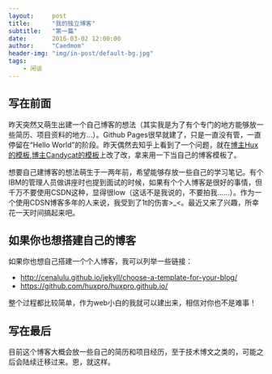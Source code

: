 ```yaml
---
layout:     post
title:      "我的独立博客"
subtitle:   "第一篇"
date:       2016-03-02 12:00:00
author:     "Caedmom"
header-img: "img/in-post/default-bg.jpg"
tags:
    - 闲谈
---
```


## 写在前面

昨天突然又萌生出建一个自己博客的想法（其实我是为了有个专门的地方能够放一些简历、项目资料的地方…）。Github Pages很早就建了，只是一直没有管，一直停留在“Hello World”的阶段。昨天偶然去知乎上看到了一个问题，就在[博主Hux的模板](http://huangxuan.me/),[博主Candycat的模板](http://candycat1992.github.io/)上改了改，拿来用一下当自己的博客模板了。

想要自己建博客的想法萌生于一两年前，希望能够存放一些自己的学习笔记。有个IBM的管理人员做讲座时也提到面试的时候，如果有个个人博客是很好的事情，但千万不要使用CSDN这种，显得很low（这话不是我说的，不要拍我……）。作为一个使用CDSN博客多年的人来说，我受到了1t的伤害>_<。最近又来了兴趣，所幸花一天时间搞起来吧。

## 如果你也想搭建自己的博客

如果你也想自己搭建一个个人博客，我可以列举一些链接：

* http://cenalulu.github.io/jekyll/choose-a-template-for-your-blog/
* https://github.com/huxpro/huxpro.github.io/

整个过程都比较简单，作为web小白的我就可以建出来，相信对你也不是难事！

## 写在最后

目前这个博客大概会放一些自己的简历和项目经历，至于技术博文之类的，可能之后会陆续迁移过来。恩，就这样。
